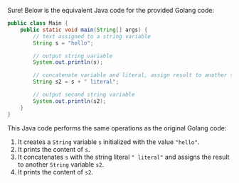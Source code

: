  Sure! Below is the equivalent Java code for the provided Golang code:

```java
public class Main {
    public static void main(String[] args) {
        // text assigned to a string variable
        String s = "hello";

        // output string variable
        System.out.println(s);

        // concatenate variable and literal, assign result to another string variable
        String s2 = s + " literal";

        // output second string variable
        System.out.println(s2);
    }
}
```

This Java code performs the same operations as the original Golang code:
1. It creates a `String` variable `s` initialized with the value `"hello"`.
2. It prints the content of `s`.
3. It concatenates `s` with the string literal `" literal"` and assigns the result to another `String` variable `s2`.
4. It prints the content of `s2`.
